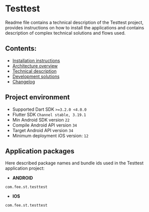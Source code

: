 # Testtest

Readme file contains a technical description of the Testtest project, provides instructions on how to install the applications and contains description of complex technical solutions and flows used. 

## Contents:

* [Installation instructions](docs/INSTALL_INSTRUCTION.md)
* [Architecture overview](docs/ARCH_OVERVIEW.md)
* [Technical description](docs/TECH_DESCRIPTION.md)
* [Development solutions](docs/dev_solutions/DEV_SOLUTIONS.md)
* [Changelog](CHANGELOG.md)

## Project environment

* Supported Dart SDK `>=3.2.0 <4.0.0`
* Flutter SDK `Channel stable, 3.19.1` 
* Min Android SDK version `22` 
* Compile Android API version `34` 
* Target Android API version `34`
* Minimum deployment iOS version: `12` 

## Application packages

Here described package names and bundle ids used in the Testtest application project:

* **ANDROID**


`com.fee.st.testtest`

* **IOS**


`com.fee.st.testtest`




